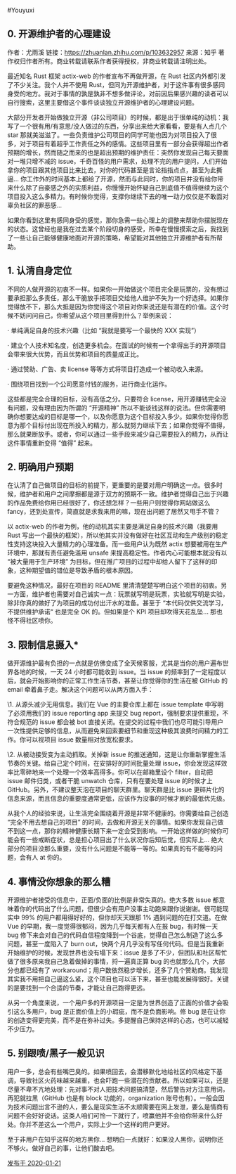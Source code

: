 #Youyuxi

## 0. 开源维护者的心理建设

作者：尤雨溪
链接：https://zhuanlan.zhihu.com/p/103632957
来源：知乎
著作权归作者所有。商业转载请联系作者获得授权，非商业转载请注明出处。

最近知名 Rust 框架 actix-web 的作者宣布不再做开源，在 Rust 社区内外都引发了不少关注。我个人并不使用 Rust，但同为开源维护者，对于这件事有很多感同身受的地方。我对于事情的孰是孰非不想多做评论，对前因后果感兴趣的读者可以自行搜索，这里主要借这个事件谈谈独立开源维护者的心理建设问题。

大部分开发者开始做独立开源（非公司项目）的时候，都是出于很单纯的动机：我写了一个很有用/有意思/没人做过的东西，分享出来给大家看看，要是有人点几个 star 那就美滋滋了。一些负责维护公司项目的同学可能也因为对项目投入了很多，对于项目有着超乎工作责任之外的感情。这些项目里有一部分会获得超出作者预期的增长，然而随之而来的也是超出预期的维护责任：突然你发现自己每天要面对一堆只增不减的 issue，千奇百怪的用户需求，处理不完的用户提问，人们开始拿你的项目跟其他项目比来比去，对你的代码甚至是言论指指点点，甚至为此撕逼... 你工作外的时间基本上都给了开源，然而与此同时，你的项目并没有给你带来什么除了自豪感之外的实质利益，你慢慢开始怀疑自己到底值不值得继续为这个项目投入这么多精力。有时候你觉得，支撑你继续下去的唯一动力仅仅是不敢面对辜负社区的罪恶感...

如果你看到这里有感同身受的感觉，那你急需一些心理上的调整来帮助你摆脱现在的状态。这曾经也是我在过去某个阶段切身的感受，所幸在慢慢摸索之后，我找到了一些让自己能够健康地面对开源的策略，希望能对其他独立开源维护者有所帮助。

## **1. 认清自身定位**

不同的人做开源的初衷不一样。如果你一开始做这个项目完全是玩票的，没有想过要承担那么多责任，那么干脆放手把项目交给他人维护不失为一个好选择。如果你觉得放不下，那么大抵是因为你觉得这个项目对你来说还是有潜在的价值。这个时候不妨问问自己，你希望从这个项目里得到什么？举例来说：

· 单纯满足自身的技术兴趣（比如 “我就是要写一个最快的 XXX 实现”）

· 建立个人技术知名度，创造更多机会。在面试的时候有一个拿得出手的开源项目会带来很大优势，而且优势和项目的质量成正比。

· 通过赞助、广告、卖 license 等等方式将项目打造成一个被动收入来源。

· 围绕项目找到一个公司愿意付钱的服务，进行商业化运作。

这些都是完全合理的目标，没有高低之分。只要符合 license，用开源赚钱完全没有问题，没有理由因为所谓的 “开源精神” 所以不能谈钱这样的说法。但你需要明确你想要达成的目标是哪一个，以及你愿意为这个目标投入多少。如果你觉得你愿意为那个目标付出现在所投入的精力，那么就努力继续下去；如果你觉得不值得，那么就果断放手。或者，你可以通过一些手段来减少自己需要投入的精力，从而让这件事情重新变得 “值得” 起来。

## **2. 明确用户预期**

在认清了自己做项目的目标的前提下，更重要的是要对用户明确这一点。很多时候，维护者和用户之间摩擦都是源于双方的预期不一致。维护者觉得自己出于兴趣的作品免费给你用已经很好了，你还想怎样？一些用户则觉得你网站做这么 fancy，还到处宣传，简直就是求我来用的嘛，现在出问题了居然又甩手不管？

以 actix-web 的作者为例，他的动机其实主要是满足自身的技术兴趣（我要用 Rust 写出一个最快的框架），所以他其实并没有做好在社区互动和生产级别的稳定性支持这块投入大量精力的心理准备。而一些用户认为既然 actix 想要被用在生产环境中，那就有责任避免滥用 unsafe 来提高稳定性。作者内心可能根本就没有以 “被大量用于生产环境” 为目标，但在推广项目的过程中却给人留下了这样的印象，这种期望值的错位是导致矛盾的根本原因。

要避免这种情况，最好在项目的 README 里清清楚楚写明白这个项目的初衷。另一方面，维护者也需要对自己诚实一点：玩票就写明是玩票，实验就写明是实验，除非你真的做好了为项目的成功付出汗水的准备。甚至于 “本代码仅供交流学习，不提供维护承诺“ 也是完全 OK 的。但如果是个 KPI 项目却吹得天花乱坠... 那也怪不得社区喷你。

## **3. 限制信息摄入***

做开源维护最有负担的一点就是仿佛变成了全天候客服，尤其是当你的用户遍布世界各地的时候，一天 24 小时都可能收到 issue。当 issue 的频率到了一定程度以后，就会开始影响你的正常工作生活节奏，甚至让你觉得你的生活在被 GitHub 的 email 牵着鼻子走。解决这个问题可以从两方面入手：

\1. 从源头减少无用信息。我们在 Vue 的主要仓库上都在 issue template 中写明了必须用我们的 issue reporting app 来提交 bug report，强制要求提供重现，不符合规范的 issue 都会被 bot 直接关闭。在提交的过程中我们也尽可能引导用户一次性提供足够的信息，从而避免来回索要细节和重现这种极其浪费时间精力的工作。你可以视项目 issue 数量相对放宽松要求。

\2. 从被动接受变为主动抓取。关掉新 issue 的推送通知，这是让你重新掌握生活节奏的关键。给自己定个时间，在安排好的时间批量处理 issue，你会发现这样效率比零碎地来一个处理一个效率高得多。你可以在邮箱里设个 filter，自动把 issue 邮件归类，或者干脆 unwatch 仓库，只有在要处理 issue 的时候才上 GitHub。另外，不建议整天泡在项目的聊天群里。聊天群是比 issue 更碎片化的信息来源，而且信息的重要度通常更低，应该作为没事的时候才刷的最低优先级。

从我个人的经验来说，让生活完全围绕着开源是非常不健康的。你需要给自己创造 “完全不用去想自己的项目” 的时间，去做和开源无关的事情。如果你发现自己做不到这一点，那你的精神健康长期下来一定会受到影响。一开始这样做的时候你可能会有一些戒断症状，总是担心项目出了什么状况你后知后觉，但实际上... 绝大部分的项目没那么重要，没有什么问题是不能等一等的。如果真的有不能等的问题，会有人 at 你的。

## **4. 事情没你想象的那么糟**

开源维护者接受的信息中，正面/负面的比例是非常失真的。绝大多数 issue 都意味着你的代码出了什么问题，但很少会有用户没事主动跑来跟你说谢谢。很可能现实中 99% 的用户都用得好好的，但你却天天跟那 1% 遇到问题的在打交道。在做 Vue 的早期，我一度觉得很郁闷，因为几乎每天都有人在报 bug，有时候一天 bug 修下来会对自己的代码自信程度降到一个谷底，觉得自己怎么制造了这么多问题，甚至一度陷入了 burn out，快两个月几乎没有写任何代码。但是当我重新开始维护的时候，发现世界也没有塌下来：issue 是多了不少，但团队和社区帮忙做了很多原来我自己急着做掉的事情，捋一遍真正算 bug 的也就那么几个，大部分也都已经有了 workaround；用户数依然稳步增长，还多了几个赞助商。我发现其实我不用把自己逼这么紧，这个项目也可以活下来，甚至也能发展得很好。关键的是要找到一个合适的节奏，才能让自己跑得更远。

从另一个角度来说，一个用户多的开源项目一定是为世界创造了正面的价值才会吸引这么多用户，bug 是正面价值上的小瑕疵，而不是负面影响。修 bug 是在让你的创造变得更完美，而不是在弥补过失。多提醒自己保持这样的心态，也可以减轻不少压力。

## **5. 别跟喷/黑子一般见识**

用户一多，总会有些嘴巴臭的。如果喷回去，会潜移默化地给社区的风格定下基调，导致社区火药味越来越重，也会吓跑一些潜在的贡献者。所以如果可以，还是尽量不卑不亢地处理：先对事不对人把技术问题搞清楚，然后警告对方注意用词，再犯就拉黑（GitHub 也是有 block 功能的，organization 账号也有）。一般会因为技术问题出言不逊的人，要么是现实生活不太顺需要在网上发泄，要么是情商有问题不会好好说话。这类人咱们可怜一下就行了，喷赢他并不会给你带来什么好处。你并不差这么一个用户，实际上少一个这样的用户更好。

至于非用户在知乎这样的地方黑你... 想明白一点就好：如果没人黑你，说明你还不够火。做好自己的事，让他们酸去吧。

[发布于 2020-01-21](http://zhuanlan.zhihu.com/p/103632957)

 